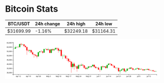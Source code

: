 # Bitcoin Stats

BTC/USDT|24h change|24h high|24h low|
|---|---|---|---|
|$31699.99|-1.16%|$32249.18|$31164.31|

<img src="./chart.svg">

